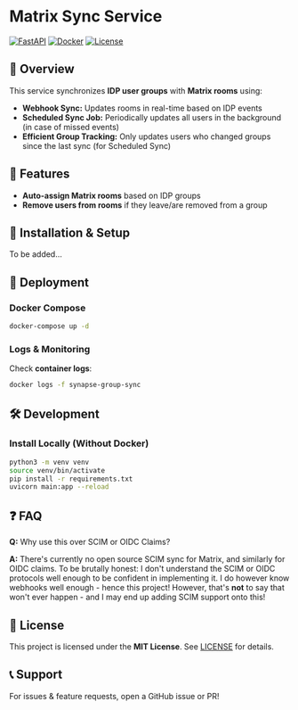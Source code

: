 # Matrix Sync Service

[![FastAPI](https://img.shields.io/badge/FastAPI-Framework-green)](https://fastapi.tiangolo.com/)
[![Docker](https://img.shields.io/badge/Docker-Supported-blue)](https://www.docker.com/)
[![License](https://img.shields.io/badge/license-MIT-brightgreen)](LICENSE)

## 🚀 Overview

This service synchronizes **IDP user groups** with **Matrix rooms** using:

- **Webhook Sync:** Updates rooms in real-time based on IDP events
- **Scheduled Sync Job:** Periodically updates all users in the background (in case of missed events)
- **Efficient Group Tracking:** Only updates users who changed groups since the last sync (for Scheduled Sync)

## 📌 Features

- **Auto-assign Matrix rooms** based on IDP groups
- **Remove users from rooms** if they leave/are removed from a group

## 🔧 Installation & Setup

To be added...

## 🚀 Deployment

### Docker Compose

```sh
docker-compose up -d
```

### Logs & Monitoring

Check **container logs**:

```sh
docker logs -f synapse-group-sync
```

## 🛠️ Development

### Install Locally (Without Docker)

```sh
python3 -m venv venv
source venv/bin/activate
pip install -r requirements.txt
uvicorn main:app --reload
```

## ❓ FAQ

**Q:** Why use this over SCIM or OIDC Claims?

**A:** There's currently no open source SCIM sync for Matrix, and similarly for OIDC claims. To be brutally honest: I
don't understand the SCIM or OIDC protocols well enough to be confident in implementing it. I do however know webhooks
well enough - hence this project! However, that's **not** to say that won't ever happen - and I may end up adding SCIM
support onto this!

## 📜 License

This project is licensed under the **MIT License**. See [LICENSE](LICENSE) for details.

## 📞 Support

For issues & feature requests, open a GitHub issue or PR!
